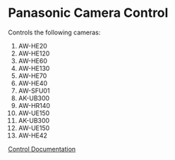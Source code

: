 # Panasonic Camera Control

Controls the following cameras:

1. AW-HE20
1. AW-HE120
1. AW-HE60
1. AW-HE130
1. AW-HE70
1. AW-HE40
1. AW-SFU01
1. AK-UB300
1. AW-HR140
1. AW-UE150
1. AK-UB300
1. AW-UE150
1. AW-HE42

[Control Documentation](https://eww.pass.panasonic.co.jp/pro-av/support/content/guide/DEF/HE50_120_IP/HDIntegratedCamera_InterfaceSpecifications-E.pdf)
